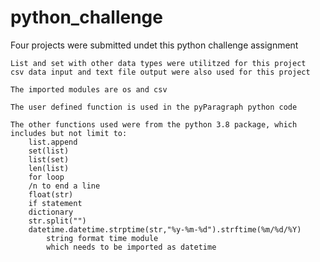 # python_challenge

Four projects were submitted undet this python challenge assignment

    List and set with other data types were utilitzed for this project
    csv data input and text file output were also used for this project
    
    The imported modules are os and csv
    
    The user defined function is used in the pyParagraph python code
    
    The other functions used were from the python 3.8 package, which includes but not limit to:
        list.append
        set(list)
        list(set)
        len(list)
        for loop
        /n to end a line
        float(str) 
        if statement
        dictionary
        str.split("")
        datetime.datetime.strptime(str,"%y-%m-%d").strftime(%m/%d/%Y)
            string format time module
            which needs to be imported as datetime
        